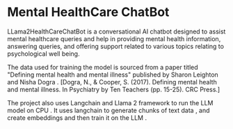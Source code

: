 # Mental HealthCare ChatBot

LLama2HealthCareChatBot is a conversational AI chatbot designed to assist mental healthcare queries and help in providing mental health information, answering queries, and offering support related to various topics relating to psychological well being.

The data used for training the model is sourced from a paper titled "Defining mental health and mental illness" published by Sharon Leighton and Nisha Dogra .
[Dogra, N., & Cooper, S. (2017). Defining mental health and mental illness. In Psychiatry by Ten Teachers (pp. 15-25). CRC Press.]

The project also uses Langchain and Llama 2 framework to run the LLM model on CPU . It uses langchain to generate chunks of text data , and create embeddings and then train it on the LLM .
